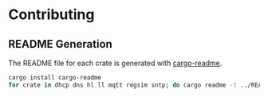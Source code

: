 # Contributing

## README Generation

The README file for each crate is generated with [cargo-readme].

```bash
cargo install cargo-readme
for crate in dhcp dns hl ll mqtt regsim sntp; do cargo readme -t ../README.tpl -r "$crate" > "$crate"/README.md; done
```

[cargo-readme]: https://github.com/livioribeiro/cargo-readme

